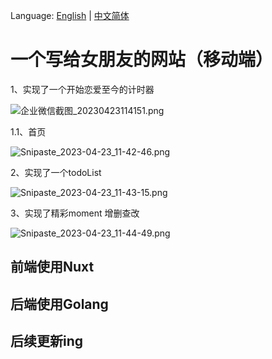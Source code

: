 <!--
 * @Author: xiaoHao
-->

Language: [English](README.md) | [中文简体](README-ZH.md)
# 一个写给女朋友的网站（移动端）

1、实现了一个开始恋爱至今的计时器

![企业微信截图_20230423114151.png](https://s2.loli.net/2023/04/23/VWH58TwIOCMcKrf.png)

1.1、首页

![Snipaste_2023-04-23_11-42-46.png](https://s2.loli.net/2023/04/23/x7NidlnMrFkaOUI.png)

2、实现了一个todoList

![Snipaste_2023-04-23_11-43-15.png](https://s2.loli.net/2023/04/23/mIAxH3b1lCwXRPK.png)

3、实现了精彩moment 增删查改

![Snipaste_2023-04-23_11-44-49.png](https://s2.loli.net/2023/04/23/9mvdC3jgUDrZftH.png)

## 前端使用Nuxt 

## 后端使用Golang

## 后续更新ing